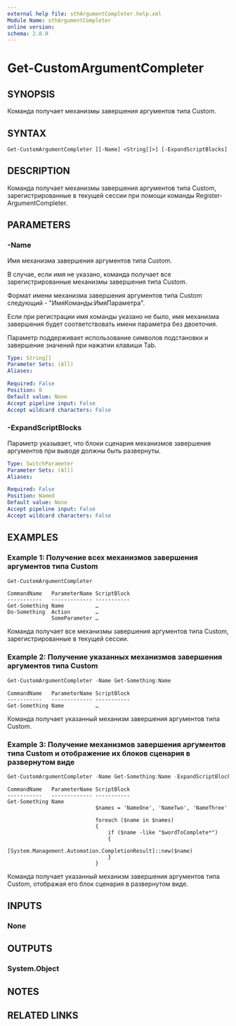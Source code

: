 ```yaml
---
external help file: sthArgumentCompleter.help.xml
Module Name: sthArgumentCompleter
online version:
schema: 2.0.0
---
```


# Get-CustomArgumentCompleter

## SYNOPSIS

Команда получает механизмы завершения аргументов типа Custom.

## SYNTAX

```
Get-CustomArgumentCompleter [[-Name] <String[]>] [-ExpandScriptBlocks]
```

## DESCRIPTION

Команда получает механизмы завершения аргументов типа Custom, зарегистрированные в текущей сессии при помощи команды Register-ArgumentCompleter.

## PARAMETERS

### -Name

Имя механизма завершения аргументов типа Custom.

В случае, если имя не указано, команда получает все зарегистрированные механизмы завершения типа Custom.

Формат имени механизма завершения аргументов типа Custom следующий - "ИмяКоманды:ИмяПараметра".

Если при регистрации имя команды указано не было, имя механизма завершения будет соответствовать имени параметра без двоеточия.

Параметр поддерживает использование символов подстановки и завершение значений при нажатии клавиши Tab.

```yaml
Type: String[]
Parameter Sets: (All)
Aliases:

Required: False
Position: 0
Default value: None
Accept pipeline input: False
Accept wildcard characters: False
```

### -ExpandScriptBlocks

Параметр указывает, что блоки сценария механизмов завершения аргументов при выводе должны быть развернуты.

```yaml
Type: SwitchParameter
Parameter Sets: (All)
Aliases:

Required: False
Position: Named
Default value: None
Accept pipeline input: False
Accept wildcard characters: False
```

## EXAMPLES

### Example 1: Получение всех механизмов завершения аргументов типа Custom

```powershell
Get-CustomArgumentCompleter
```

```
CommandName   ParameterName ScriptBlock
-----------   ------------- -----------
Get-Something Name          …
Do-Something  Action        …
              SomeParameter …
```

Команда получает все механизмы завершения аргументов типа Custom, зарегистрированные в текущей сессии.

### Example 2: Получение указанных механизмов завершения аргументов типа Custom

```powershell
Get-CustomArgumentCompleter -Name Get-Something:Name
```

```
CommandName   ParameterName ScriptBlock
-----------   ------------- -----------
Get-Something Name          …
```

Команда получает указанный механизм завершения аргументов типа Custom.

### Example 3: Получение механизмов завершения аргументов типа Custom и отображение их блоков сценария в развернутом виде

```powershell
Get-CustomArgumentCompleter -Name Get-Something:Name -ExpandScriptBlocks
```

```
CommandName   ParameterName ScriptBlock
-----------   ------------- -----------
Get-Something Name
                            $names = 'NameOne', 'NameTwo', 'NameThree'

                            foreach ($name in $names)
                            {
                                if ($name -like "$wordToComplete*")
                                {
                                    [System.Management.Automation.CompletionResult]::new($name)
                                }
                            }
```

Команда получает указанный механизм завершения аргументов типа Custom, отображая его блок сценария в развернутом виде.

## INPUTS

### None

## OUTPUTS

### System.Object

## NOTES

## RELATED LINKS
